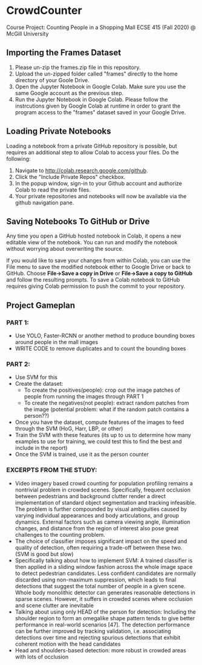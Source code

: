 # CrowdCounter
Course Project: Counting People in a Shopping Mall ECSE 415 (Fall 2020) @ McGill University

## Importing the Frames Dataset

1. Please un-zip the frames.zip file in this repository.
2. Upload the un-zipped folder called "frames" directly to the home directory of your Goole Drive. 
3. Open the Jupyter Notebook in Google Colab. Make sure you use the same Google account as the previous step. 
4. Run the Jupyter Notebook in Google Colab. Please follow the instrcutions given by Google Colab at runtime in order to grant the program access to the "frames" dataset saved in your Google Drive.

## Loading Private Notebooks

Loading a notebook from a private GitHub repository is possible, but requires an additional step to allow Colab to access your files.
Do the following:

1. Navigate to http://colab.research.google.com/github.
2. Click the "Include Private Repos" checkbox.
3. In the popup window, sign-in to your Github account and authorize Colab to read the private files.
4. Your private repositories and notebooks will now be available via the github navigation pane.

## Saving Notebooks To GitHub or Drive

Any time you open a GitHub hosted notebook in Colab, it opens a new editable view of the notebook. You can run and modify the notebook without worrying about overwriting the source.

If you would like to save your changes from within Colab, you can use the File menu to save the modified notebook either to Google Drive or back to GitHub. Choose **File→Save a copy in Drive** or **File→Save a copy to GitHub** and follow the resulting prompts. To save a Colab notebook to GitHub requires giving Colab permission to push the commit to your repository.


## Project Gameplan

### PART 1:
- Use YOLO, Faster-RCNN or another method to produce bounding boxes around people in the mall images
- WRITE CODE to remove duplicates and to count the bounding boxes

### PART 2:
- Use SVM for this
- Create the dataset:
    - To create the positives(people): crop out the image patches of people from running the images through PART 1
    - To create the negatives(not people): extract random patches from the image (potential problem: what if the random patch contains a person??)
- Once you have the dataset, compute features of the images to feed through the SVM (HoG, Harr, LBP, or other)
- Train the SVM with these features (its up to us to determine how many examples to use for training, we could test this to find the best and include in the report)
- Once the SVM is trained, use it as the person counter 

### EXCERPTS FROM THE STUDY:
- Video imagery based crowd counting for population profiling remains a nontrivial problem in crowded scenes. Specifically, frequent occlusion between pedestrians and background clutter render a direct implementation of standard object segmentation and tracking infeasible. The problem is further compounded by visual ambiguities caused by varying individual appearances and body articulations, and group dynamics. External factors such as camera viewing angle, illumination changes, and distance from the region of interest also pose great challenges to the counting problem.
- The choice of classifier imposes significant impact on the speed and quality of detection, often requiring a trade-off between these two. (SVM is good but slow)
- Specifically talking about how to implement SVM: A trained classifier is then applied in a sliding window fashion across the
whole image space to detect pedestrian candidates. Less confident candidates are
normally discarded using non-maximum suppression, which leads to final detections that suggest the total number of people in a given scene. Whole body monolithic detector can generates reasonable detections in sparse scenes. However, it suffers in crowded scenes where occlusion and scene clutter are inevitable
- Talking about using only HEAD of the person for detection: Including the shoulder region to form an omegalike shape pattern tends to give better performance in real-world scenarios [47]. The detection performance can be further improved by tracking validation, i.e. associating detections over time and rejecting spurious detections that exhibit coherent motion with the head candidates
- Head and shoulders-based detection: more robust in crowded areas with lots of occlusion

